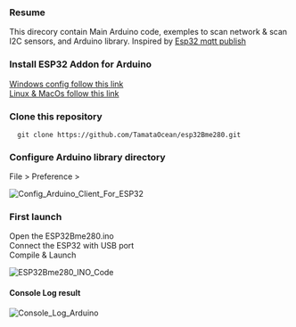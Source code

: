 ### Resume
This direcory contain Main Arduino code, exemples to scan network & scan I2C sensors, and Arduino library. 
Inspired by [Esp32 mqtt publish](https://randomnerdtutorials.com/esp32-mqtt-publish-subscribe-arduino-ide/)

### Install ESP32 Addon for Arduino
[Windows config follow this link](https://randomnerdtutorials.com/installing-the-esp32-board-in-arduino-ide-windows-instructions/)  
[Linux & MacOs follow this link](https://randomnerdtutorials.com/installing-the-esp32-board-in-arduino-ide-mac-and-linux-instructions/)  

### Clone this repository  
>
      git clone https://github.com/TamataOcean/esp32Bme280.git
     
### Configure Arduino library directory
File > Preference > 

![Config_Arduino_Client_For_ESP32](https://user-images.githubusercontent.com/25310798/76499307-c55a4980-643e-11ea-9f10-c07390334761.jpg)

### First launch 
Open the ESP32Bme280.ino  
Connect the ESP32 with USB port  
Compile & Launch 

![ESP32Bme280_INO_Code](https://user-images.githubusercontent.com/25310798/76503107-7d8af080-6445-11ea-8c49-7a35d08f3024.jpg)

#### Console Log result
![Console_Log_Arduino](https://user-images.githubusercontent.com/25310798/76503188-b2974300-6445-11ea-8ea9-87c9dea87004.jpg)
